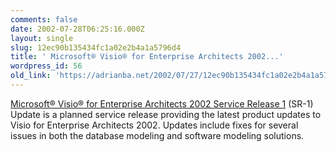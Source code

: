 ```yaml
---
comments: false
date: 2002-07-28T06:25:16.000Z
layout: single
slug: 12ec90b135434fc1a02e2b4a1a5796d4
title: ' Microsoft® Visio® for Enterprise Architects 2002...'
wordpress_id: 56
old_link: 'https://adrianba.net/2002/07/27/12ec90b135434fc1a02e2b4a1a5796d4/'
---
```

[
Microsoft® Visio® for Enterprise Architects 2002 Service
Release 1](http://msdn.microsoft.com/downloads/default.asp?URL=/downloads/sample.asp?url=/msdn-files/027/001/906/msdncompositedoc.xml) (SR-1) Update is a planned service release providing
the latest product updates to Visio for Enterprise Architects 2002.
Updates include fixes for several issues in both the database
modeling and software modeling solutions.

